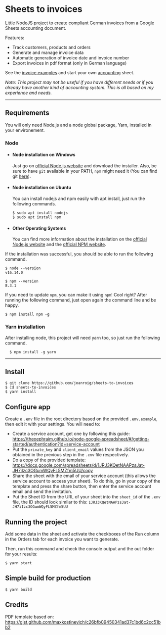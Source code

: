 # Sheets to invoices

Little NodeJS project to create compliant German invoices from a Google Sheets accounting document.

Features:

- Track customers, products and orders
- Generate and manage invoice data
- Automatic generation of invoice date and invoice number
- Export invoices in pdf format (only in German language)

See the [invoice examples](examples/) and start your own [accounting](https://docs.google.com/spreadsheets/d/1JRJ3KQetNAAPzsJat-JH7iIzc3OGumWQyFL5MZfm5UU/copy) sheet.

<em>Note: This project may not be useful if you have different needs or if you already have another kind of accounting system. This is all based on my experience and needs.</em>

---

## Requirements

You will only need Node.js and a node global package, Yarn, installed in your environement.

### Node

- #### Node installation on Windows

  Just go on [official Node.js website](https://nodejs.org/) and download the installer.
  Also, be sure to have `git` available in your PATH, `npm` might need it (You can find git [here](https://git-scm.com/)).

- #### Node installation on Ubuntu

  You can install nodejs and npm easily with apt install, just run the following commands.

      $ sudo apt install nodejs
      $ sudo apt install npm

- #### Other Operating Systems
  You can find more information about the installation on the [official Node.js website](https://nodejs.org/) and the [official NPM website](https://npmjs.org/).

If the installation was successful, you should be able to run the following command.

    $ node --version
    v16.14.0

    $ npm --version
    8.3.1

If you need to update `npm`, you can make it using `npm`! Cool right? After running the following command, just open again the command line and be happy.

    $ npm install npm -g

###

### Yarn installation

After installing node, this project will need yarn too, so just run the following command.

      $ npm install -g yarn

---

## Install

    $ git clone https://github.com/joanroig/sheets-to-invoices
    $ cd sheets-to-invoices
    $ yarn install

## Configure app

Create a `.env` file in the root directory based on the provided `.env.example`, then edit it with your settings. You will need to:

- Create a service account, get one by following this guide: https://theoephraim.github.io/node-google-spreadsheet/#/getting-started/authentication?id=service-account
- Put the `private_key` and `client_email` values from the JSON you obtained in the previous step in the `.env` file respectively.
- Do a copy of the provided template: https://docs.google.com/spreadsheets/d/1JRJ3KQetNAAPzsJat-JH7iIzc3OGumWQyFL5MZfm5UU/copy
- Share the sheet with the email of your service account (this allows the service account to access your sheet). To do this, go in your copy of the template and press the share button, then enter the service account email and send the invitation.
- Put the Sheet ID from the URL of your sheet into the `sheet_id` of the `.env` file, the ID should look similar to this: `1JRJ3KQetNAAPzsJat-JH7iIzc3OGumWQyFL5MZfm5UU`

## Running the project

Add some data in the sheet and activate the checkboxes of the Run column in the Orders tab for each invoice you want to generate.

Then, run this command and check the console output and the out folder for your results:

    $ yarn start

## Simple build for production

    $ yarn build

## Credits

PDF template based on: https://gist.github.com/maxkostinevich/c26bfb09450341ad37c1bd6c2cc51bb2
